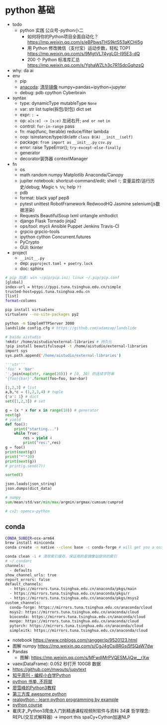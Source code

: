 # python 基础

- todo
  - python 实践 公众号-python小二
    - 如何将你的Python项目全面自动化？ <https://mp.weixin.qq.com/s/eBPbwsTHS9ktS53aKCHi5g>
    - 用 Python 修改微信（支付宝）运动步数，轻松 TOP1 <https://mp.weixin.qq.com/s/9MgtVL74ygLGI-I95E3-dQ>
    - 200 个 Python 标准库汇总 <https://mp.weixin.qq.com/s/YghaWZLh3c7R1SdcGqhzsQ>
- why: da ai
- env
  - pip
  - [anacoda](https://www.anaconda.com/download/): [清华镜像](https://mirrors.tuna.tsinghua.edu.cn/help/anaconda/) numpy+pandas+ipython+jupyter
  - debug: pdb cpython Cyberbrain
- syntax
  - type: dynamicType mutableType `None`
  - var: str list tuple(拆包/封包) dict set
  - expr: `: ⇥`
  - op: `a[s:e] -> [s:e)` 左闭右开; `and or not` `in`
  - control: `for-in-range` pass
  - fn: map(func, Iterable) reduce/filter lambda
  - oop: isinstance/type/dir/attr `class B(A)` `__init__(self)`
  - package: `from import as` `__init__.py` `csv.py`
  - error: raise TypeError(); `try-except-else-finally`
  - generator
  - decorator装饰器 contextManager
- fn
  - os
  - math random numpy Matplotlib Anaconda/Canopy
  - jupiter notebook: shortcut-command/edit; shell `!`; 变量监控/运行历史/debug; Magic `% %%`; help `??`
  - pdb
  - format: black yapf pep8
  - pytest unittest RobotFramework RedwoodHQ Jasmine selenium(js数据渲染)
  - Requests BeautifulSoup lxml untangle xmltodict
  - django Flask Tornado jinja2
  - ops/tool: mycli Ansible Puppet Jenkins Travis-CI
  - grpcio grpcio-tools
  - ipython cython Concurrent.futures
  - PyCrypto
  - GUI: tkinter
- project
  - `__init__.py`
  - dep: `pyproject.toml + poetry.lock`
  - doc: sphinx

```sh
# pip 加速: win ~/pip/pip.ini; linux ~/.pip/pip.conf
[global]
index-url = https://pypi.tuna.tsinghua.edu.cn/simple
trusted-host=pypi.tuna.tsinghua.edu.cn
[list]
format=columns

pip install virtualenv
virtualenv --no-site-packages py2

python -m SimpleHTTPServer 3000
landslide config.cfg # https://github.com/adamzap/landslide

# baidu aistudio
!mkdir /home/aistudio/external-libraries # 持久化
!pip install beautifulsoup4 -t /home/aistudio/external-libraries
import sys
sys.path.append('/home/aistudio/external-libraries')
```

```py
'''str'''
'foo' + 'bar'
''.join(map(str, range(20))) # [0, 20) 的连续字符串
'{foo}{bar}'.format(foo=foo, bar=bar)

[1,2,3] # list
a,b,*c = (1,2,3,4) # tuple
{'a': 1} # dict
set([1,2,3]) # set

g = (x * x for x in range(10)) # generator
next(g)
# yield
def foo():
    print("starting...")
    while True:
        res = yield 4
        print("res:",res)
g = foo()
print(next(g))
print("*"*20)
print(next(g))
# print(g.send(7))

sorted()

json.loads(json_string)
json.dumps(dict_data)

# numpy
sum/mean/std/var/min/max/argmin/argmax/cumsum/cumprod

# cv2: opencv-python
```

## conda

```sh
CONDA_SUBDIR=osx-arm64
brew install miniconda
conda create -n native --clone base -c conda-forge # will get you a osx-arm64

conda clean -i # 清除索引缓存，保证用的是镜像站提供的索引
# ~/.condarc
channels:
  - defaults
show_channel_urls: true
report_errors: false
default_channels:
  - https://mirrors.tuna.tsinghua.edu.cn/anaconda/pkgs/main
  - https://mirrors.tuna.tsinghua.edu.cn/anaconda/pkgs/r
  - https://mirrors.tuna.tsinghua.edu.cn/anaconda/pkgs/msys2
custom_channels:
  conda-forge: https://mirrors.tuna.tsinghua.edu.cn/anaconda/cloud
  msys2: https://mirrors.tuna.tsinghua.edu.cn/anaconda/cloud
  bioconda: https://mirrors.tuna.tsinghua.edu.cn/anaconda/cloud
  menpo: https://mirrors.tuna.tsinghua.edu.cn/anaconda/cloud
  pytorch: https://mirrors.tuna.tsinghua.edu.cn/anaconda/cloud
  simpleitk: https://mirrors.tuna.tsinghua.edu.cn/anaconda/cloud
```

- notebook https://www.cnblogs.com/rangger/p/9520123.html
- 图解 numpy https://mp.weixin.qq.com/s/CgJ4gCsi8RGsj5fSQaW7dw
- Pandas
  - 图解: https://mp.weixin.qq.com/s/MFwdjMrPVQESMJjQw__rXw
- vaex(DataFrame): 0.052 秒打开 100GB 数据
- https://github.com/mwouts/jupytext
- [知乎周刊 - 编程小白学Python](https://www.zhihu.com/publications/weekly/19550511)
- [python 书单, 不将就](http://blog.csdn.net/turingbooks/article/details/46459349)
- [廖雪峰的Python3教程](http://www.liaoxuefeng.com/wiki/0014316089557264a6b348958f449949df42a6d3a2e542c000)
- [第三方库 awesome python](https://awesome-python.com/)
- [realpython - learn python programming by example](https://realpython.com/)
- [python course](https://www.python-course.eu/python3_course.php)
- 崔庆才_Python3爬虫入门到精通课程视频附软件与资料 34课
哲学理念: REPL(交互式解释器) -> import this
spaCy+Cython加速NLP
